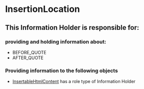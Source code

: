 # InsertionLocation
## This Information Holder is responsible for:
### providing and holding information about: 
* BEFORE_QUOTE
* AFTER_QUOTE
### Providing information to the following objects 
* [InsertableHtmlContent](../InformationHolders/InsertableHtmlContent.md) has a role type of Information Holder
